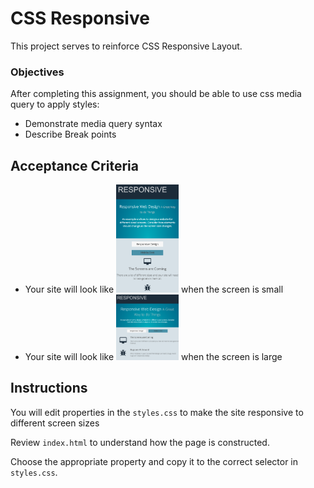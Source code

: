 # CSS Responsive

This project serves to reinforce CSS Responsive Layout.

### Objectives

After completing this assignment, you should be able to use css media query to apply styles:

- Demonstrate media query syntax
- Describe Break points 

## Acceptance Criteria

- Your site will look like <img src="small.png" alt="Small screen" width="100px"/> when the screen is small
- Your site will look like <img src="large.png" alt="Large screen" width="100px"/>  when the screen is large

## Instructions

You will edit properties in the `styles.css` to make the site responsive to different screen sizes

Review `index.html` to understand how the page is constructed.

Choose the appropriate property and copy it to the correct selector in `styles.css`.

